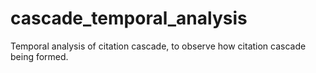 # cascade_temporal_analysis
Temporal analysis of citation cascade, to observe how citation cascade being formed.
